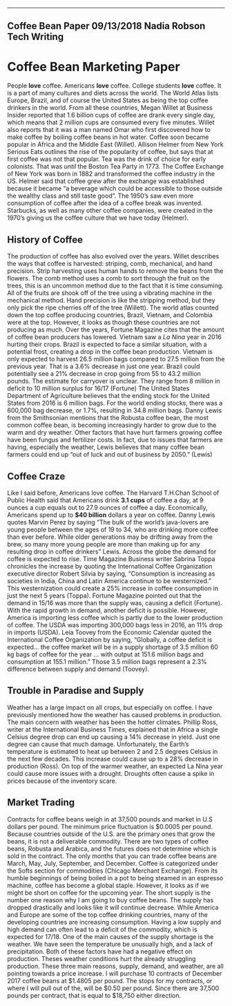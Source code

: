 ----
Coffee Bean Paper 09/13/2018 Nadia Robson Tech Writing
----
# Coffee Bean Marketing Paper #
People **love** coffee. Americans **love** coffee. College students **love** coffee. It is a part of many cultures and diets across the world. The World Atlas lists Europe, Brazil, and of course the United States as being the top coffee drinkers in the world. From all these countries, Megan Willet at Business Insider reported that 1.6 billion cups of coffee are drank every single day, which means that 2 million cups are consumed every five minutes. Willet also reports that it was a man named Omar who first discovered how to make coffee by boiling coffee beans in hot water. Coffee soon became popular in Africa and the Middle East (Willet). Allison Helmer from New York Serious Eats outlines the rise of the popularity of coffee, but says that at first coffee was not that popular. Tea was the drink of choice for early colonists. That was *until* the Boston Tea Party in 1773. The Coffee Exchange of New York was born in 1882 and transformed the coffee industry in the US. Helmer said that coffee grew after the exchange was established because it became “a beverage which could be accessible to those outside the wealthy class and still taste good”. The 1950’s saw even more consumption of coffee after the idea of a coffee break was invented. Starbucks, as well as many other coffee companies, were created in the 1970’s giving us the coffee culture that we have today (Helmer).
## History of Coffee ##
The production of coffee has also evolved over the years. Willet describes the ways that coffee is harvested: striping, comb, mechanical, and hand precision. Strip harvesting uses human hands to remove the beans from the flowers. The comb method uses a comb to sort through the fruit on the trees, this is an uncommon method due to the fact that it is time consuming. All of the fruits are shook off of the tree using a vibrating machine in the mechanical method. Hand precision is like the stripping method, but they only pick the ripe cherries off of the tree (Willett). The world atlas counted down the top coffee producing countries, Brazil, Vietnam, and Colombia were at the top. However, it looks as though these countries are not producing as much. Over the years, Fortune Magazine cites that the amount of coffee bean producers has lowered. Vietnam saw a *La Nina* year in 2016 hurting their crops. Brazil is expected to face a similar situation, with a potential frost, creating a drop in the coffee bean production. Vietnam is only expected to harvest 26.5 million bags compared to 27.5 million from the previous year. That is a 3.6% decrease in just one year. Brazil could potentially see a 21% decrease in crop going from 55 to 43.2 million pounds. The estimate for carryover is unclear. They range from 8 million in deficit to 10 million surplus for 16/17 (Fortune) The United States Department of Agriculture believes that the ending stock for the United States from 2016 is 6 million bags. For the world ending stocks, there was a 600,000 bag decrease, or 1.7%, resulting in 34.8 million bags. Danny Lewis from the Smithsonian mentions that the Robusta coffee bean, the most common coffee bean, is becoming increasingly harder to grow due to the warm and dry weather. Other factors that have hurt farmers growing coffee have been fungus and fertilizer costs. In fact, due to issues that farmers are having, especially the weather, Lewis believes that many coffee bean farmers could end up “out of luck and out of business by 2050.” (Lewis) 
## Coffee Craze ##
Like I said before, Americans love coffee. The Harvard T.H.Chan School of Public Health said that Americans drink **3.1 cups** of coffee a day, at 9 ounces a cup equals out to 27.9 ounces of coffee a day. Economically, Americans spend up to **$40 billion** dollars a year on coffee. Danny Lewis quotes Marvin Perez by saying “The bulk of the world’s java-lovers are young people between the ages of 19 to 34, who are drinking more coffee than ever before. While older generations may be drifting away from the brew, so many more young people are more than making up for any resulting drop in coffee drinkers” Lewis.  Across the globe the demand for coffee is expected to rise. Time Magazine Business writer Sabrina Toppa chronicles the increase by quoting the International Coffee Organization executive director Robert Silvia by saying, “Consumption is increasing as societies in India, China and Latin America continue to be westernized.” This westernization could create a 25% increase in coffee consumption in just the next 5 years (Toppa). Fortune Magazine pointed out that the demand in 15/16 was more than the supply was, causing a deficit (Fortune). With the rapid growth in demand, another deficit is possible. However, America is importing less coffee which is partly due to the lower production of coffee. The USDA was importing 300,000 bags less in 2016, an 11% drop in imports (USDA). Leia Toovey from the Economic Calendar quoted the International Coffee Organization by saying, “Globally, a coffee deficit is expected… the coffee market will be in a supply shortage of 3.5 million 60 kg bags of coffee for the year … with output at 151.6 million bags and consumption at 155.1 million.”  Those 3.5 million bags represent a 2.3% difference between supply and demand (Toovey). 			
## Trouble in Paradise and Supply ##
Weather has a large impact on all crops, but especially on coffee. I have previously mentioned how the weather has caused problems in production. The main concern with weather has been the hotter climates. Phillip Ross, writer at the International Business Times, explained that in Africa a single Celsius degree drop can end up causing a 14% decrease in yield. Just one degree can cause that much damage. Unfortunately, the Earth’s temperature is estimated to heat up between 2 and 2.5 degrees Celsius in the next few decades. This increase could cause up to a 28% decrease in production (Ross). On top of the warmer weather, an expected La Nina year could cause more issues with a drought. Droughts often cause a spike in prices because of the inventory scare. 
## Market Trading ##
Contracts for coffee beans weigh in at 37,500 pounds and market in U.S dollars per pound. The minimum price fluctuation is $0.0005 per pound. Because countries outside of the U.S. are the primary ones that grow the beans, it is not a deliverable commodity. There are two types of coffee beans, Robusta and Arabica, and the futures does not determine which is sold in the contract. The only months that you can trade coffee beans are March, May, July, September, and December. Coffee is categorized under the Softs section for commodities (Chicago Merchant Exchange). 
	From its humble beginnings of being boiled in a pot to being steamed in an espresso machine, coffee has become a global staple. However, it looks as if we might be short on coffee for the upcoming year. The short supply is the number one reason why I am going to buy coffee beans. The supply has dropped drastically and looks like it will continue decrease. While America and Europe are some of the top coffee drinking countries, many of the developing countries are increasing consumption. Having a low supply and high demand can often lead to a deficit of the commodity, which is expected for 17/18. One of the main causes of the supply shortage is the weather. We have seen the temperature be unusually high, and a lack of precipitation. Both of these factors have had a negative effect on production. Theses weather conditions hurt the already struggling production. These three main reasons, supply, demand, and weather, are all pointing towards a price increase. I will purchase 10 contracts of December 2017 coffee beans at $1.4805 per pound. The stops for my contracts, or where I will pull out of the, will be $0.50 per pound. Since there are 37,500 pounds per contract, that is equal to $18,750 either direction. 



























